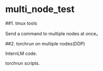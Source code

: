# multi_node_test

##1. tmux tools

Send a command to multiple nodes at once。

##2. torchrun on multiple nodes(DDP) 

InternLM code.

torchrun scripts.
